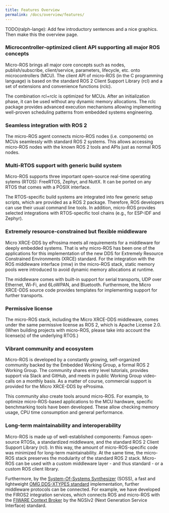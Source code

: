```yaml
---
title: Features Overview
permalink: /docs/overview/features/
---
```


TODO(ralph-lange): Add few introductory sentences and a nice graphics. Then make this the overview page.



### Microcontroller-optimized client API supporting all major ROS concepts

Micro-ROS brings all major core concepts such as nodes, publish/subscribe, client/service, parameters, lifecycle, etc. onto microcontrollers (MCU). The client API of micro-ROS (in the C programming language) is based on the standard ROS 2 Client Support Library (rcl) and a set of extensions and convenience functions (rclc).

The combination rcl+rclc is optimized for MCUs. After an initialization phase, it can be used without any dynamic memory allocations. The rclc package provides advanced execution mechanisms allowing implementing well-proven scheduling patterns from embedded systems engineering.

### Seamless integration with ROS 2

The micro-ROS agent connects micro-ROS nodes (i.e. components) on MCUs seamlessly with standard ROS 2 systems. This allows accessing micro-ROS nodes with the known ROS 2 tools and APIs just as normal ROS nodes.

### Multi-RTOS support with generic build system
Micro-ROS supports three important open-source real-time operating sytems (RTOS): FreeRTOS, Zephyr, and NuttX. It can be ported on any RTOS that comes with a POSIX interface.

The RTOS-specific build systems are integrated into few generic setup scripts, which are provided as a ROS 2 package. Therefore, ROS developers can use their usual command line tools. In addition, micro-ROS provides selected integrations with RTOS-specific tool chains (e.g., for ESP-IDF and Zephyr).

### Extremely resource-constrained but flexible middleware

Micro XRCE-DDS by eProsima meets all requirements for a middleware for deeply embedded systems. That is why micro-ROS has been one of the applications for this implementation of the new DDS for Extremely Resource Constrained Environments (XRCE) standard. For the integration with the ROS middleware interface (rmw) in the micro-ROS stack, static memory pools were introduced to avoid dynamic memory allocations at runtime.

The middleware comes with built-in support for serial transports, UDP over Ethernet, Wi-Fi, and 6LoWPAN, and Bluetooth. Furthermore, the Micro XRCE-DDS source code provides templates for implementing support for further transports.

### Permissive license

The micro-ROS stack, including the Micro XRCE-DDS middleware, comes under the same permissive license as ROS 2, which is Apache License 2.0. (When building projects with micro-ROS, please take into account the license(s) of the underlying RTOS.)

### Vibrant community and ecosystem

Micro-ROS is developed by a constantly growing, self-organized community backed by the Embedded Working Group, a formal ROS 2 Working Group. The community shares entry level tutorials, provides support via Slack and GitHub, and meets in public Working Group video-calls on a monthly basis. As a matter of course, commercial support is provided for the Micro XRCE-DDS by eProsima.

This community also create tools around micro-ROS. For example, to optimize micro-ROS-based applications to the MCU hardware, specific benchmarking tools have been developed. These allow checking memory usage, CPU time consumption and general performance.

### Long-term maintainability and interoperability

Micro-ROS is made up of well-established components: Famous open-source RTOSs, a standardized middleware, and the standard ROS 2 Client Support Library (rcl). In this way, the amount of micro-ROS-specific code was minimized for long-term maintainability. At the same time, the micro-ROS stack preserves the modularity of the standard ROS 2 stack. Micro-ROS can be used with a custom middleware layer - and thus standard - or a custom ROS client library.

Furthermore, by the [System-Of-Systems Synthesizer](https://soss.docs.eprosima.com/) (SOSS), a fast and lightweight [OMG DDS-XTYPES standard](https://www.omg.org/spec/DDS-XTypes) implementation, further middleware protocols can be connected. For example, we have developed the FIROS2 integration services, which connects ROS and micro-ROS with the [FIWARE Context Broker](https://www.fiware.org/) by the NGSIv2 (Next Generation Service Interface) standard.
